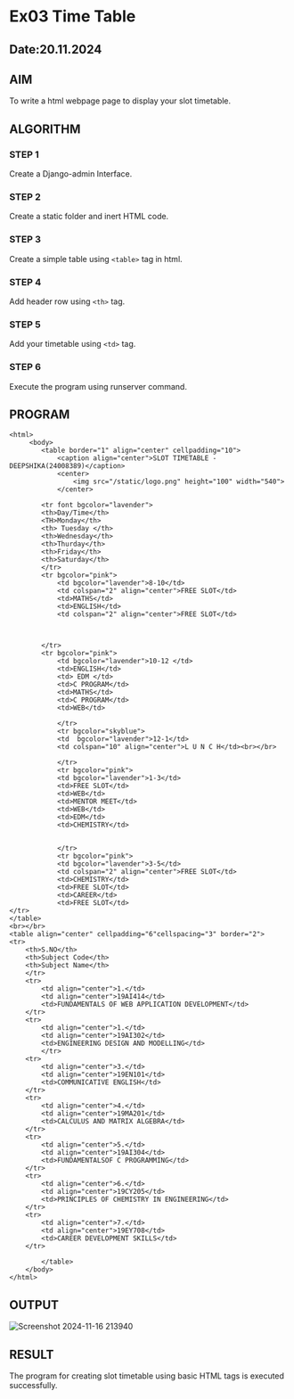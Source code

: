 # Ex03 Time Table
## Date:20.11.2024

## AIM
To write a html webpage page to display your slot timetable.

## ALGORITHM
### STEP 1
Create a Django-admin Interface.

### STEP 2
Create a static folder and inert HTML code.

### STEP 3
Create a simple table using ```<table>``` tag in html.

### STEP 4
Add header row using ```<th>``` tag.

### STEP 5
Add your timetable using ```<td>``` tag.

### STEP 6
Execute the program using runserver command.

## PROGRAM
```
<html>
     <body>
        <table border="1" align="center" cellpadding="10">
            <caption align="center">SLOT TIMETABLE - DEEPSHIKA(24008389)</caption>
            <center>
                <img src="/static/logo.png" height="100" width="540">
            </center>

        <tr font bgcolor="lavender">
        <th>Day/Time</th>
        <TH>Monday</th>
        <th> Tuesday </th>
        <th>Wednesday</th>
        <th>Thurday</th>
        <th>Friday</th>
        <th>Saturday</th>
        </tr>
        <tr bgcolor="pink">
            <td bgcolor="lavender">8-10</td>
            <td colspan="2" align="center">FREE SLOT</td>
            <td>MATHS</td>
            <td>ENGLISH</td>
            <td colspan="2" align="center">FREE SLOT</td>


                
        </tr>
        <tr bgcolor="pink">
            <td bgcolor="lavender">10-12 </td>
            <td>ENGLISH</td>
            <td> EDM </td>
            <td>C PROGRAM</td>
            <td>MATHS</td>
            <td>C PROGRAM</td>
            <td>WEB</td>
            
            </tr>
            <tr bgcolor="skyblue">
            <td  bgcolor="lavender">12-1</td>
            <td colspan="10" align="center">L U N C H</td><br></br>

            </tr>
            <tr bgcolor="pink">
            <td bgcolor="lavender">1-3</td>
            <td>FREE SLOT</td>
            <td>WEB</td>
            <td>MENTOR MEET</td>
            <td>WEB</td>
            <td>EDM</td>
            <td>CHEMISTRY</td>
            

            </tr>
            <tr bgcolor="pink">
            <td bgcolor="lavender">3-5</td>
            <td colspan="2" align="center">FREE SLOT</td>
            <td>CHEMISTRY</td>
            <td>FREE SLOT</td>
            <td>CAREER</td>
            <td>FREE SLOT</td>
</tr>
</table>
<br></br>
<table align="center" cellpadding="6"cellspacing="3" border="2">
<tr>
    <th>S.NO</th>
    <th>Subject Code</th>
    <th>Subject Name</th>
    </tr>
    <tr>
        <td align="center">1.</td>
        <td align="center">19AI414</td>
        <td>FUNDAMENTALS OF WEB APPLICATION DEVELOPMENT</td>
    </tr>
    <tr>
        <td align="center">1.</td>
        <td align="center">19AI302</td>
        <td>ENGINEERING DESIGN AND MODELLING</td> 
        </tr>
    <tr>
        <td align="center">3.</td>
        <td align="center">19EN101</td>
        <td>COMMUNICATIVE ENGLISH</td>
    </tr>
    <tr>
        <td align="center">4.</td>
        <td align="center">19MA201</td>
        <td>CALCULUS AND MATRIX ALGEBRA</td>
    </tr>
    <tr>
        <td align="center">5.</td>
        <td align="center">19AI304</td>
        <td>FUNDAMENTALSOF C PROGRAMMING</td>
    </tr>
    <tr>
        <td align="center">6.</td>
        <td align="center">19CY205</td>
        <td>PRINCIPLES OF CHEMISTRY IN ENGINEERING</td>
    </tr>
    <tr>
        <td align="center">7.</td>
        <td align="center">19EY708</td>
        <td>CAREER DEVELOPMENT SKILLS</td>
    </tr>
        
        </table>
    </body>
</html>
```

## OUTPUT
![Screenshot 2024-11-16 213940](https://github.com/user-attachments/assets/5426142a-bae2-41de-88ae-1d047442398c)



## RESULT
The program for creating slot timetable using basic HTML tags is executed successfully.
